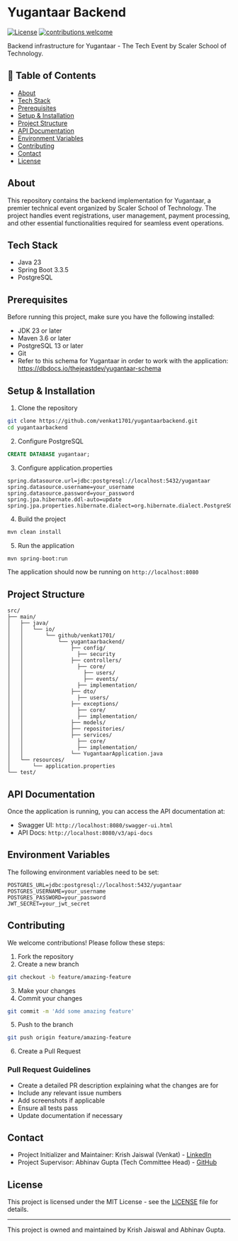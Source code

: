 # Yugantaar Backend

[![License](https://img.shields.io/badge/License-MIT-blue.svg)](LICENSE)
[![contributions welcome](https://img.shields.io/badge/contributions-welcome-brightgreen.svg?style=flat)](https://github.com/venkat1701/yugantaarbackend/issues)

Backend infrastructure for Yugantaar - The Tech Event by Scaler School of Technology.

## 📖 Table of Contents
- [About](#about)
- [Tech Stack](#tech-stack)
- [Prerequisites](#prerequisites)
- [Setup & Installation](#setup--installation)
- [Project Structure](#project-structure)
- [API Documentation](#api-documentation)
- [Environment Variables](#environment-variables)
- [Contributing](#contributing)
- [Contact](#contact)
- [License](#license)

## About
This repository contains the backend implementation for Yugantaar, a premier technical event organized by Scaler School of Technology. The project handles event registrations, user management, payment processing, and other essential functionalities required for seamless event operations.

## Tech Stack
- Java 23
- Spring Boot 3.3.5
- PostgreSQL

## Prerequisites
Before running this project, make sure you have the following installed:
- JDK 23 or later
- Maven 3.6 or later
- PostgreSQL 13 or later
- Git
- Refer to this schema for Yugantaar in order to work with the application: https://dbdocs.io/thejeastdev/yugantaar-schema

## Setup & Installation

1. Clone the repository
```bash
git clone https://github.com/venkat1701/yugantaarbackend.git
cd yugantaarbackend
```

2. Configure PostgreSQL
```sql
CREATE DATABASE yugantaar;
```

3. Configure application.properties
```properties
spring.datasource.url=jdbc:postgresql://localhost:5432/yugantaar
spring.datasource.username=your_username
spring.datasource.password=your_password
spring.jpa.hibernate.ddl-auto=update
spring.jpa.properties.hibernate.dialect=org.hibernate.dialect.PostgreSQLDialect
```

4. Build the project
```bash
mvn clean install
```

5. Run the application
```bash
mvn spring-boot:run
```

The application should now be running on `http://localhost:8080`

## Project Structure
```
src/
├── main/
│   ├── java/
│   │   └── io/
│   │       └── github/venkat1701/
│   │           └── yugantaarbackend/
│   │               ├── config/
│   │                 ├── security
│   │               ├── controllers/
│   │                 ├── core/
│   │                   ├── users/
│   │                   ├── events/
│   │                 ├── implementation/
│   │               ├── dto/
│   │                 ├── users/
│   │               ├── exceptions/
│   │                 ├── core/
│   │                 ├── implementation/
│   │               ├── models/
│   │               ├── repositories/
│   │               ├── services/
│   │                 ├── core/
│   │                 ├── implementation/
│   │               └── YugantaarApplication.java
│   └── resources/
│       └── application.properties
└── test/
```

## API Documentation
Once the application is running, you can access the API documentation at:
- Swagger UI: `http://localhost:8080/swagger-ui.html`
- API Docs: `http://localhost:8080/v3/api-docs`

## Environment Variables
The following environment variables need to be set:
```
POSTGRES_URL=jdbc:postgresql://localhost:5432/yugantaar
POSTGRES_USERNAME=your_username
POSTGRES_PASSWORD=your_password
JWT_SECRET=your_jwt_secret
```

## Contributing
We welcome contributions! Please follow these steps:

1. Fork the repository
2. Create a new branch
```bash
git checkout -b feature/amazing-feature
```
3. Make your changes
4. Commit your changes
```bash
git commit -m 'Add some amazing feature'
```
5. Push to the branch
```bash
git push origin feature/amazing-feature
```
6. Create a Pull Request

### Pull Request Guidelines
- Create a detailed PR description explaining what the changes are for
- Include any relevant issue numbers
- Add screenshots if applicable
- Ensure all tests pass
- Update documentation if necessary

## Contact
- Project Initializer and Maintainer: Krish Jaiswal (Venkat) - [LinkedIn](https://linkedin.com/in/jaiswal-krish)
- Project Supervisor: Abhinav Gupta (Tech Committee Head) - [GitHub](https://github.com/abhinavgupta-de)

## License
This project is licensed under the MIT License - see the [LICENSE](LICENSE) file for details.

---
This project is owned and maintained by Krish Jaiswal and Abhinav Gupta.
